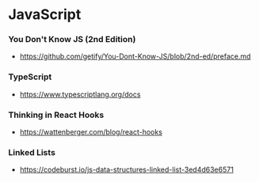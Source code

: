 # JavaScript

### You Don't Know JS (2nd Edition)
* https://github.com/getify/You-Dont-Know-JS/blob/2nd-ed/preface.md

### TypeScript
* https://www.typescriptlang.org/docs

### Thinking in React Hooks
* https://wattenberger.com/blog/react-hooks

### Linked Lists
* https://codeburst.io/js-data-structures-linked-list-3ed4d63e6571